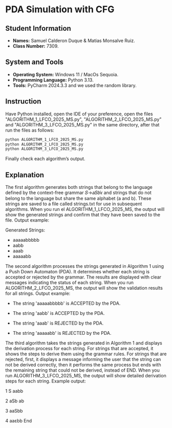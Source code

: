 # PDA Simulation with CFG
## Student Information
- **Names:** Samuel Calderon Duque & Matias Monsalve Ruiz.
- **Class Number:** 7309.
## System and Tools 
- **Operating System:** Windows 11 / MacOs Sequoia.
- **Programming Language:** Python 3.13.
- **Tools:** PyCharm 2024.3.3 and we used the random library.
## Instruction
 Have Python installed, open the IDE of your preference, open the files "ALGORITHM_1_LFCO_2025_MS.py", "ALGORITHM_2_LFCO_2025_MS.py" and "ALGORITHM_3_LFCO_2025_MS.py" in the same directory, after that run the files as follows: 
 ```sh 
python ALGORITHM_1_LFCO_2025_MS.py
python ALGORITHM_2_LFCO_2025_MS.py
python ALGORITHM_3_LFCO_2025_MS.py
```
Finally check each algorithm’s output.
## Explanation 
The first algorithm generates both strings that belong to the language defined by the context-free grammar 𝑆→𝑎𝑆𝑏∣𝜖 and strings that do not belong to the language but share the same alphabet (a and b). These strings are saved to a file called strings.txt for use in subsequent algorithms. When you run el ALGORITHM_1_LFCO_2025_MS, the output will show the generated strings and confirm that they have been saved to the file. Output example:

Generated Strings:
  - aaaaabbbbb
  - aabb
  - aaab
  - aaaaabb

The second algorithm processes the strings generated in Algorithm 1 using a Push Down Automaton (PDA). It determines whether each string is accepted or rejected by the grammar. The results are displayed with clear messages indicating the status of each string. When you run ALGORITHM_2_LFCO_2025_MS, the output will show the validation results for all strings. Output example:

- The string 'aaaaabbbbb' is ACCEPTED by the PDA. 

- The string 'aabb' is ACCEPTED by the PDA.

- The string 'aaab' is REJECTED by the PDA.

- The string 'aaaaabb' is REJECTED by the PDA.

The third algorithm takes the strings generated in Algorithm 1 and displays the derivation process for each string. For strings that are accepted, it shows the steps to derive them using the grammar rules. For strings that are rejected, first, it displays a message informing the user that the string can not be derived correctly, then it performs the same process but ends with the remaining string that could not be derived, instead of END. When you run ALGORITHM_3_LFCO_2025_MS, the output will show detailed derivation steps for each string. Example output:

1    S                             aabb

2    aSb                           ab

3    aaSbb                         

4    aaεbb                         End

